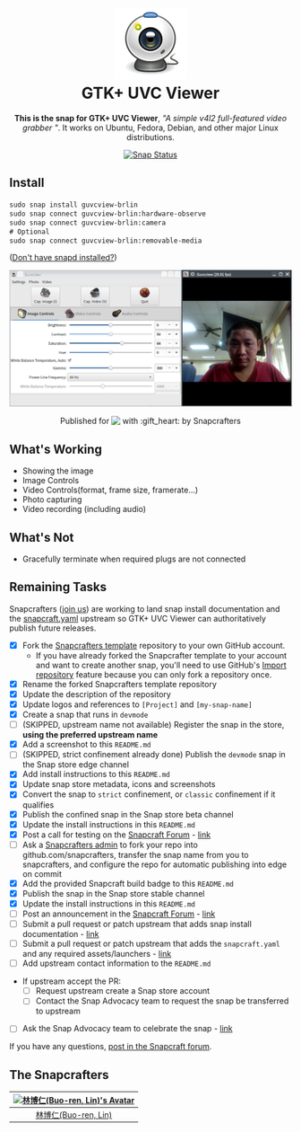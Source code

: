 <h1 align="center">
  <img src="icons/guvcview.png" alt="Icon of GTK+ UVC Viewer" title="GTK+ UVC Viewer">
  <br />
  GTK+ UVC Viewer
</h1>

<p align="center"><b>This is the snap for GTK+ UVC Viewer</b>, <i>"A simple v4l2 full-featured video grabber         "</i>. It works on Ubuntu, Fedora, Debian, and other major Linux
distributions.</p>

<p align="center">
<a href="https://build.snapcraft.io/user/Lin-Buo-Ren/guvcview"><img src="https://build.snapcraft.io/badge/Lin-Buo-Ren/guvcview.svg" alt="Snap Status"></a>
</p>

## Install

    sudo snap install guvcview-brlin
    sudo snap connect guvcview-brlin:hardware-observe
    sudo snap connect guvcview-brlin:camera
    # Optional
    sudo snap connect guvcview-brlin:removable-media

([Don't have snapd installed?](https://snapcraft.io/docs/core/install))

![Screenshot of the Snap Version of GTK+ UVC Viewer](screenshots/view-image-control.png?raw=true "Screenshot of the Snap Version of GTK+ UVC Viewer")

<p align="center">Published for <img src="http://anything.codes/slack-emoji-for-techies/emoji/tux.png" align="top" width="24" /> with :gift_heart: by Snapcrafters</p>

## What's Working
* Showing the image
* Image Controls
* Video Controls(format, frame size, framerate...)
* Photo capturing
* Video recording (including audio)

## What's Not
* Gracefully terminate when required plugs are not connected

## Remaining Tasks

Snapcrafters ([join us](https://forum.snapcraft.io/t/join-snapcrafters/1325)) 
are working to land snap install documentation and
the [snapcraft.yaml](https://github.com/snapcrafters/fork-and-rename-me/blob/master/snap/snapcraft.yaml)
upstream so GTK+ UVC Viewer can authoritatively publish future releases.

  - [x] Fork the [Snapcrafters template](https://github.com/snapcrafters/fork-and-rename-me) repository to your own GitHub account.
    - If you have already forked the Snapcrafter template to your account and want to create another snap, you'll need to use GitHub's [Import repository](https://github.com/new/import) feature because you can only fork a repository once.
  - [x] Rename the forked Snapcrafters template repository
  - [x] Update the description of the repository
  - [x] Update logos and references to `[Project]` and `[my-snap-name]`
  - [x] Create a snap that runs in `devmode`
  - [ ] (SKIPPED, upstream name not available) Register the snap in the store, **using the preferred upstream name**
  - [x] Add a screenshot to this `README.md`
  - [ ] (SKIPPED, strict confinement already done) Publish the `devmode` snap in the Snap store edge channel
  - [x] Add install instructions to this `README.md`
  - [x] Update snap store metadata, icons and screenshots
  - [x] Convert the snap to `strict` confinement, or `classic` confinement if it qualifies
  - [x] Publish the confined snap in the Snap store beta channel
  - [x] Update the install instructions in this `README.md`
  - [x] Post a call for testing on the [Snapcraft Forum](https://forum.snapcraft.io) - [link](https://forum.snapcraft.io/t/call-for-testing-guvcview-a-simple-v4l2-full-featured-video-grabber/5905)
  - [ ] Ask a [Snapcrafters admin](https://github.com/orgs/snapcrafters/people?query=%20role%3Aowner) to fork your repo into github.com/snapcrafters, transfer the snap name from you to snapcrafters, and configure the repo for automatic publishing into edge on commit
  - [x] Add the provided Snapcraft build badge to this `README.md`
  - [x] Publish the snap in the Snap store stable channel
  - [x] Update the install instructions in this `README.md`
  - [ ] Post an announcement in the [Snapcraft Forum](https://forum.snapcraft.io) - [link]()
  - [ ] Submit a pull request or patch upstream that adds snap install documentation - [link]()
  - [ ] Submit a pull request or patch upstream that adds the `snapcraft.yaml` and any required assets/launchers - [link]()
  - [ ] Add upstream contact information to the `README.md`  
  - If upstream accept the PR:
    - [ ] Request upstream create a Snap store account
    - [ ] Contact the Snap Advocacy team to request the snap be transferred to upstream
  - [ ] Ask the Snap Advocacy team to celebrate the snap - [link]()

If you have any questions, [post in the Snapcraft forum](https://forum.snapcraft.io).

## The Snapcrafters

| [![林博仁(Buo-ren, Lin)'s Avatar](https://www.gravatar.com/avatar/66a5b84972e73e895d5d68d48b1e1e21?s=200?size=128)](https://github.com/Lin-Buo-Ren/) |
| :---: |
| [林博仁(Buo-ren, Lin)](https://Lin-Buo-Ren.github.io) |

<!-- Uncomment and modify this when you have upstream contacts
## Upstream

| [![Upstream Name](http://gravatar.com/avatar/bc0bced65e963eb5c3a16cab8b004431?s=128)](https://github.com/upstreamname) |
| :---: |
| [Upstream Name](https://github.com/upstreamname) |
-->
